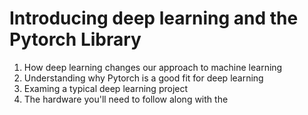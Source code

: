 # Introducing deep learning and the Pytorch Library
1. How deep learning changes our approach to machine learning
2. Understanding why Pytorch is a good fit for deep learning
3. Examing a typical deep learning project
4. The hardware you'll need to follow along with the 
